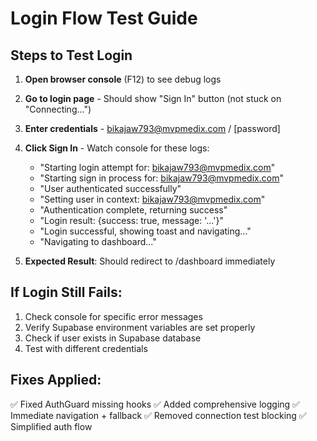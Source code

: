 # Login Flow Test Guide

## Steps to Test Login

1. **Open browser console** (F12) to see debug logs
2. **Go to login page** - Should show "Sign In" button (not stuck on "Connecting...")
3. **Enter credentials** - bikajaw793@mvpmedix.com / [password]
4. **Click Sign In** - Watch console for these logs:
   - "Starting login attempt for: bikajaw793@mvpmedix.com"
   - "Starting sign in process for: bikajaw793@mvpmedix.com" 
   - "User authenticated successfully"
   - "Setting user in context: bikajaw793@mvpmedix.com"
   - "Authentication complete, returning success"
   - "Login result: {success: true, message: '...'}"
   - "Login successful, showing toast and navigating..."
   - "Navigating to dashboard..."

5. **Expected Result**: Should redirect to /dashboard immediately

## If Login Still Fails:

1. Check console for specific error messages
2. Verify Supabase environment variables are set properly
3. Check if user exists in Supabase database
4. Test with different credentials

## Fixes Applied:

✅ Fixed AuthGuard missing hooks
✅ Added comprehensive logging
✅ Immediate navigation + fallback
✅ Removed connection test blocking
✅ Simplified auth flow